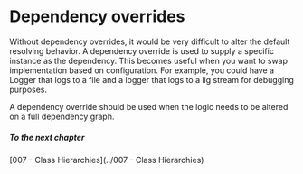 ﻿# Dependency overrides

Without dependency overrides, it would be very difficult to alter the default resolving behavior. A dependency override is used to supply a specific instance as the dependency. This becomes useful when you want to swap implementation based on configuration. For example, you could have a Logger that logs to a file and a logger that logs to a lig stream for debugging purposes.

A dependency override should be used when the logic needs to be altered on a full dependency graph.

##### To the next chapter
[007 - Class Hierarchies](../007 - Class Hierarchies)  